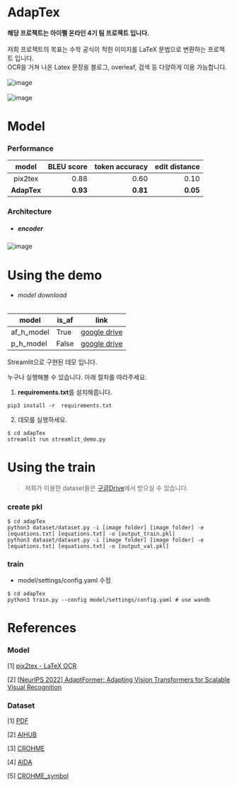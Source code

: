 # AdapTex
**해당 프로젝트는 아이펠 온라인 4기 팀 프로젝트 입니다.**
<br>
<br>
저희 프로젝트의 목표는 수학 공식이 적힌 이미지를 LaTeX 문법으로 변환하는 프로젝트 입니다.<br>
OCR을 거쳐 나온 Latex 문장을 블로그, overleaf, 검색 등 다양하게 이용 가능합니다.<br>
<br>
![image](https://github.com/traumasj201/AdapTex/assets/65104209/cb90c285-c96b-4d5f-a7a0-796796ceecdf)<br>
<br>
![image](https://github.com/traumasj201/AdapTex/assets/126870709/6e6c7b7c-8c1f-45cb-844e-1172e1feaff7)<br>

# Model

### Performance
| model | BLEU score | token accuracy  | edit distance|
|:----------:|----------:|--------------------:|-------------:|
|pix2tex|0.88|0.60|0.10|
|**AdapTex**|**0.93**|**0.81**|**0.05**|

### Architecture
- ##### encoder
![image](https://github.com/traumasj201/AdapTex/assets/29011595/fcb8b311-a897-49a7-a29e-2dc1c385875f)


# Using the demo
- ###### model download
|model|is_af|link|
|-----|------|-----|
|af_h_model|True|[google drive](https://drive.google.com/file/d/1MPUeHb5M5aISqpZTPJSW6mrry0hlijWa/view?usp=drive_link)|
|p_h_model|False|[google drive](https://drive.google.com/file/d/17YWTUHvNi4MFilrKApxd0kHT4Cdq4exf/view?usp=drive_link)|


Streamlit으로 구현된 데모 입니다.

누구나 실행해볼 수 있습니다. 아래 절차를 따라주세요.

1. **requirements.txt**를 설치해줍니다.
```
pip3 install -r  requirements.txt
```

2. 데모를 실행하세요.
```
$ cd adapTex
streamlit run streamlit_demo.py
```

# Using the train
> 저희가 이용한 dataset들은 [구글Drive](https://drive.google.com/drive/folders/1tJE-n-DRMrPQ_OsbjSRIcgAx0qV4pYSN?usp=drive_link)에서 받으실 수 있습니다.
### create pkl
```
$ cd adapTex
python3 dataset/dataset.py -i [image folder] [image folder] -e [equations.txt] [equations.txt] -o [output_train.pkl]
python3 dataset/dataset.py -i [image folder] [image folder] -e [equations.txt] [equations.txt] -o [output_val.pkl]
```
### train
- model/settings/config.yaml 수정
```
$ cd adapTex
python3 train.py --config model/settings/config.yaml # use wandb
```
# References
### Model
[1] [pix2tex - LaTeX OCR](https://github.com/lukas-blecher/LaTeX-OCR)

[2] [[NeurIPS 2022] AdaptFormer: Adapting Vision Transformers for Scalable Visual Recognition](https://github.com/ShoufaChen/AdaptFormer)

### Dataset
[1] [PDF](https://zenodo.org/record/56198#.V2px0jXT6eA)

[2] [AIHUB](https://aihub.or.kr/aihubdata/data/view.do?currMenu=115&topMenu=100&aihubDataSe=realm&dataSetSn=479)

[3] [CROHME](http://www.iapr-tc11.org/mediawiki/index.php/CROHME:_Competition_on_Recognition_of_Online_Handwritten_Mathematical_Expressions)

[4] [AIDA](https://www.kaggle.com/datasets/aidapearson/ocr-data)

[5] [CROHME_symbol](https://www.kaggle.com/datasets/xainano/handwrittenmathsymbols)

